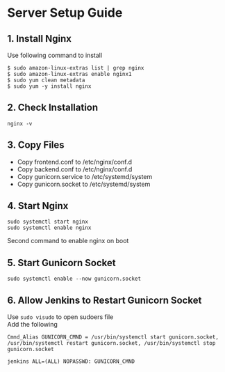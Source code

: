 # Server Setup Guide

## 1. Install Nginx 
Use following command to install<br>
```
$ sudo amazon-linux-extras list | grep nginx
$ sudo amazon-linux-extras enable nginx1
$ sudo yum clean metadata
$ sudo yum -y install nginx
```
## 2. Check Installation 
```
nginx -v
```

## 3. Copy Files
* Copy frontend.conf to /etc/nginx/conf.d
* Copy backend.conf to /etc/nginx/conf.d
* Copy gunicorn.service to /etc/systemd/system
* Copy gunicorn.socket to /etc/systemd/system

## 4. Start Nginx 
```
sudo systemctl start nginx
sudo systemctl enable nginx
```
Second command to enable nginx on boot

## 5. Start Gunicorn Socket
`sudo systemctl enable --now gunicorn.socket`

## 6. Allow Jenkins to Restart Gunicorn Socket<br>
Use `sudo visudo` to open sudoers file<br>
Add the following
```
Cmnd_Alias GUNICORN_CMND = /usr/bin/systemctl start gunicorn.socket, /usr/bin/systemctl restart gunicorn.socket, /usr/bin/systemctl stop gunicorn.socket

jenkins ALL=(ALL) NOPASSWD: GUNICORN_CMND
```